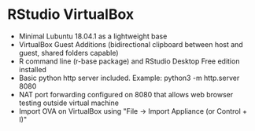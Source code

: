 # RStudio VirtualBox

- Minimal Lubuntu 18.04.1 as a lightweight base
- VirtualBox Guest Additions (bidirectional clipboard between host and guest, shared folders capable)
- R command line (r-base package) and RStudio Desktop Free edition installed
- Basic python http server included. Example: python3 -m http.server 8080
- NAT port forwarding configured on 8080 that allows web browser testing outside virtual machine
- Import OVA on VirtualBox using "File -> Import Appliance (or Control + I)"
